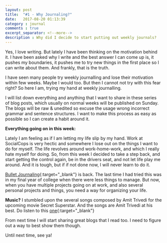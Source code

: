 ```yaml
---
layout: post
title:  "#1 - Why Journaling?"
date:   2017-08-20 01:13:39
category : journal
comments : true
excerpt_separator: <!--more-->
description : Why did I decide to start putting out weekly journals?
---
```

Yes, I love writing. But lately I have been thinking on the motivation behind it. I have been asked why I write and the best answer I can come up is, it pushes my boundaries, it pushes me to try new things in the first place so I can write about them. And frankly, that is the truth.
<!--more-->

I have seen many people try weekly journalling and lose their motivation within few weeks. Maybe I would too. But then I cannot not try with this fear right? So here I am, trying my hand at weekly journalling.

I will list down everything and anything that I want to share in these series of blog posts, which usually on normal weeks will be published on Sunday. The blogs will be raw & unedited so excuse the usage wrong incorrect grammar and sentence structures. I want to make this process as easy as possible so I can create a habit around it.

__Everything going on in this week:__

Lately I am feeling as if I am letting my life slip by my hand. Work at SocialCops is very hectic and somewhere I lose out on the things I want to do for myself. The life revolves around work-home-work, and which I really hate myself for doing. So, from this week I decided to take a step back, and start getting the control again, be in the drivers seat, and not let life play me around. And it is tough, but if if not done now, I will never learn to do it.

[Bullet Journaling](http://bulletjournal.com){:target="_blank"} is back. The last time I had tried this was in my final year of college when there were less things to manage. But now, when you have multiple projects going on at work, and also several personal projects and things, you need a way for organizing your life.

**Music?** I stumbled upon the several songs composed by Amit Trivedi for the upcoming movie Secret Superstar. And the songs are Amit Trivedi at his best. Do listen to this [one](https://www.youtube.com/watch?v=XyZ0aXrpJIc){:target="_blank"}

From next time I will start sharing great blogs that I read too. I need to figure out a way to best show them though.

Until next time, see ya!
